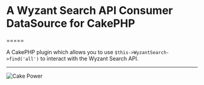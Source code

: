 # A Wyzant Search API Consumer DataSource for CakePHP
=====

A CakePHP plugin which allows you to use `$this->WyzantSearch->find('all')` to interact with the Wyzant Search API.

---

![Cake Power](https://raw.github.com/cakephp/cakephp/master/lib/Cake/Console/Templates/skel/webroot/img/cake.power.gif)